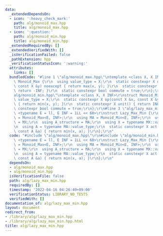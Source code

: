 ```yaml
---
data:
  _extendedDependsOn:
  - icon: ':heavy_check_mark:'
    path: alg/monoid_max.hpp
    title: alg/monoid_max.hpp
  - icon: ':question:'
    path: alg/monoid_min.hpp
    title: alg/monoid_min.hpp
  _extendedRequiredBy: []
  _extendedVerifiedWith: []
  _isVerificationFailed: false
  _pathExtension: hpp
  _verificationStatusIcon: ':warning:'
  attributes:
    links: []
  bundledCode: "#line 1 \"alg/monoid_max.hpp\"\ntemplate <class X, X INF>\r\nstruct\
    \ Monoid_Max {\r\n  using value_type = X;\r\n  static constexpr X op(const X &x,\
    \ const X &y) noexcept { return max(x, y); }\r\n  static constexpr X unit() {\
    \ return -INF; }\r\n  static constexpr bool commute = true;\r\n};\r\n#line 1 \"\
    alg/monoid_min.hpp\"\ntemplate <class X, X INF>\r\nstruct Monoid_Min {\r\n  using\
    \ value_type = X;\r\n  static constexpr X op(const X &x, const X &y) noexcept\
    \ { return min(x, y); }\r\n  static constexpr X unit() { return INF; }\r\n  static\
    \ constexpr bool commute = true;\r\n};\r\n#line 3 \"alg/lazy_max_min.hpp\"\ntemplate\
    \ <typename E = ll, E INF = 1LL << 60>\r\nstruct Lazy_Max_Min {\r\n  using MX\
    \ = Monoid_Max<E, INF>;\r\n  using MA = Monoid_Min<E, INF>;\r\n  using X_structure\
    \ = MX;\r\n  using A_structure = MA;\r\n  using X = typename MX::value_type;\r\
    \n  using A = typename MA::value_type;\r\n  static constexpr X act(const X &x,\
    \ const A &a) { return min(x, a); }\r\n};\r\n"
  code: "#include \"alg/monoid_max.hpp\"\r\n#include \"alg/monoid_min.hpp\"\r\ntemplate\
    \ <typename E = ll, E INF = 1LL << 60>\r\nstruct Lazy_Max_Min {\r\n  using MX\
    \ = Monoid_Max<E, INF>;\r\n  using MA = Monoid_Min<E, INF>;\r\n  using X_structure\
    \ = MX;\r\n  using A_structure = MA;\r\n  using X = typename MX::value_type;\r\
    \n  using A = typename MA::value_type;\r\n  static constexpr X act(const X &x,\
    \ const A &a) { return min(x, a); }\r\n};\r\n"
  dependsOn:
  - alg/monoid_max.hpp
  - alg/monoid_min.hpp
  isVerificationFile: false
  path: alg/lazy_max_min.hpp
  requiredBy: []
  timestamp: '2022-04-16 04:26:49+09:00'
  verificationStatus: LIBRARY_NO_TESTS
  verifiedWith: []
documentation_of: alg/lazy_max_min.hpp
layout: document
redirect_from:
- /library/alg/lazy_max_min.hpp
- /library/alg/lazy_max_min.hpp.html
title: alg/lazy_max_min.hpp
---
```

